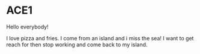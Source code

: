 # ACE1

Hello everybody!

I love pizza and fries. I come from an island and i miss the sea!
I want to get reach for then stop working and come back to my island.
